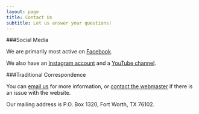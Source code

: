 ```yaml
---
layout: page
title: Contact Us
subtitle: Let us answer your questions!
---
```


###Social Media

We are primarily most active on [Facebook](https://www.facebook.com/TexasChapterAndCouncil/).

We also have an [Instagram account](https://www.instagram.com/texaschapterandcouncil/) and a [YouTube channel](https://www.youtube.com/channel/UC74spF2ecxHYAbik9SA5AjA).

###Traditional Correspondence

You can [email us](mailto:TexasChapterAndCouncil@gmail.com) for more information, or [contact the webmaster](webmaster@texaschapterandcouncil.org) if there is an issue with the website.

Our mailing address is P.O. Box 1320, Fort Worth, TX 76102.
